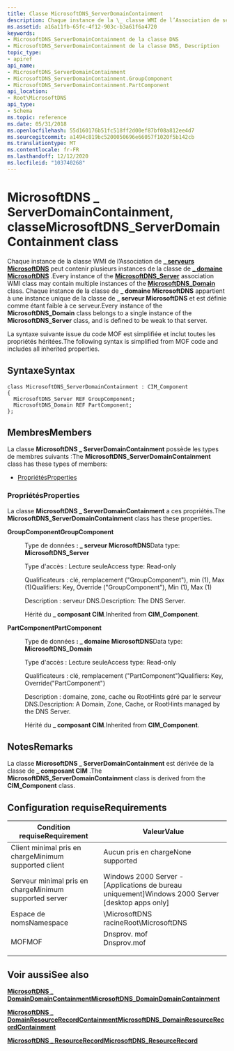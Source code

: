```yaml
---
title: Classe MicrosoftDNS_ServerDomainContainment
description: Chaque instance de la \_ classe WMI de l’Association de serveurs MicrosoftDNS peut contenir plusieurs instances de la classe de domaine MicrosoftDNS \_ .
ms.assetid: a16a11fb-65fc-4f12-903c-b3a61f6a4720
keywords:
- MicrosoftDNS_ServerDomainContainment de la classe DNS
- MicrosoftDNS_ServerDomainContainment de la classe DNS, Description
topic_type:
- apiref
api_name:
- MicrosoftDNS_ServerDomainContainment
- MicrosoftDNS_ServerDomainContainment.GroupComponent
- MicrosoftDNS_ServerDomainContainment.PartComponent
api_location:
- Root\MicrosoftDNS
api_type:
- Schema
ms.topic: reference
ms.date: 05/31/2018
ms.openlocfilehash: 55d160176b51fc518ff2d00ef87bf08a812ee4d7
ms.sourcegitcommit: a1494c819bc5200050696e66057f1020f5b142cb
ms.translationtype: MT
ms.contentlocale: fr-FR
ms.lasthandoff: 12/12/2020
ms.locfileid: "103740268"
---
```

# <a name="microsoftdns_serverdomaincontainment-class"></a><span data-ttu-id="d71ba-105">MicrosoftDNS \_ ServerDomainContainment, classe</span><span class="sxs-lookup"><span data-stu-id="d71ba-105">MicrosoftDNS\_ServerDomainContainment class</span></span>

<span data-ttu-id="d71ba-106">Chaque instance de la classe WMI de l’Association de [**\_ serveurs MicrosoftDNS**](microsoftdns-server.md) peut contenir plusieurs instances de la classe de [**\_ domaine MicrosoftDNS**](microsoftdns-domain.md) .</span><span class="sxs-lookup"><span data-stu-id="d71ba-106">Every instance of the [**MicrosoftDNS\_Server**](microsoftdns-server.md) association WMI class may contain multiple instances of the [**MicrosoftDNS\_Domain**](microsoftdns-domain.md) class.</span></span> <span data-ttu-id="d71ba-107">Chaque instance de la classe de **\_ domaine MicrosoftDNS** appartient à une instance unique de la classe de **\_ serveur MicrosoftDNS** et est définie comme étant faible à ce serveur.</span><span class="sxs-lookup"><span data-stu-id="d71ba-107">Every instance of the **MicrosoftDNS\_Domain** class belongs to a single instance of the **MicrosoftDNS\_Server** class, and is defined to be weak to that server.</span></span>

<span data-ttu-id="d71ba-108">La syntaxe suivante issue du code MOF est simplifiée et inclut toutes les propriétés héritées.</span><span class="sxs-lookup"><span data-stu-id="d71ba-108">The following syntax is simplified from MOF code and includes all inherited properties.</span></span>

## <a name="syntax"></a><span data-ttu-id="d71ba-109">Syntaxe</span><span class="sxs-lookup"><span data-stu-id="d71ba-109">Syntax</span></span>

``` syntax
class MicrosoftDNS_ServerDomainContainment : CIM_Component
{
  MicrosoftDNS_Server REF GroupComponent;
  MicrosoftDNS_Domain REF PartComponent;
};
```

## <a name="members"></a><span data-ttu-id="d71ba-110">Membres</span><span class="sxs-lookup"><span data-stu-id="d71ba-110">Members</span></span>

<span data-ttu-id="d71ba-111">La classe **MicrosoftDNS \_ ServerDomainContainment** possède les types de membres suivants :</span><span class="sxs-lookup"><span data-stu-id="d71ba-111">The **MicrosoftDNS\_ServerDomainContainment** class has these types of members:</span></span>

-   [<span data-ttu-id="d71ba-112">Propriétés</span><span class="sxs-lookup"><span data-stu-id="d71ba-112">Properties</span></span>](#properties)

### <a name="properties"></a><span data-ttu-id="d71ba-113">Propriétés</span><span class="sxs-lookup"><span data-stu-id="d71ba-113">Properties</span></span>

<span data-ttu-id="d71ba-114">La classe **MicrosoftDNS \_ ServerDomainContainment** a ces propriétés.</span><span class="sxs-lookup"><span data-stu-id="d71ba-114">The **MicrosoftDNS\_ServerDomainContainment** class has these properties.</span></span>

<dl> <dt>

<span data-ttu-id="d71ba-115">**GroupComponent**</span><span class="sxs-lookup"><span data-stu-id="d71ba-115">**GroupComponent**</span></span>
</dt> <dd> <dl> <dt>

<span data-ttu-id="d71ba-116">Type de données **: \_ serveur MicrosoftDNS**</span><span class="sxs-lookup"><span data-stu-id="d71ba-116">Data type: **MicrosoftDNS\_Server**</span></span>
</dt> <dt>

<span data-ttu-id="d71ba-117">Type d'accès : Lecture seule</span><span class="sxs-lookup"><span data-stu-id="d71ba-117">Access type: Read-only</span></span>
</dt> </dl>

<span data-ttu-id="d71ba-118">Qualificateurs : clé, remplacement ("GroupComponent"), min (1), Max (1)</span><span class="sxs-lookup"><span data-stu-id="d71ba-118">Qualifiers: Key, Override ("GroupComponent"), Min (1), Max (1)</span></span>

<span data-ttu-id="d71ba-119">Description : serveur DNS.</span><span class="sxs-lookup"><span data-stu-id="d71ba-119">Description: The DNS Server.</span></span>

<span data-ttu-id="d71ba-120">Hérité du **\_ composant CIM**.</span><span class="sxs-lookup"><span data-stu-id="d71ba-120">Inherited from **CIM\_Component**.</span></span>

</dd> <dt>

<span data-ttu-id="d71ba-121">**PartComponent**</span><span class="sxs-lookup"><span data-stu-id="d71ba-121">**PartComponent**</span></span>
</dt> <dd> <dl> <dt>

<span data-ttu-id="d71ba-122">Type de données **: \_ domaine MicrosoftDNS**</span><span class="sxs-lookup"><span data-stu-id="d71ba-122">Data type: **MicrosoftDNS\_Domain**</span></span>
</dt> <dt>

<span data-ttu-id="d71ba-123">Type d'accès : Lecture seule</span><span class="sxs-lookup"><span data-stu-id="d71ba-123">Access type: Read-only</span></span>
</dt> </dl>

<span data-ttu-id="d71ba-124">Qualificateurs : clé, remplacement ("PartComponent")</span><span class="sxs-lookup"><span data-stu-id="d71ba-124">Qualifiers: Key, Override("PartComponent")</span></span>

<span data-ttu-id="d71ba-125">Description : domaine, zone, cache ou RootHints géré par le serveur DNS.</span><span class="sxs-lookup"><span data-stu-id="d71ba-125">Description: A Domain, Zone, Cache, or RootHints managed by the DNS Server.</span></span>

<span data-ttu-id="d71ba-126">Hérité du **\_ composant CIM**.</span><span class="sxs-lookup"><span data-stu-id="d71ba-126">Inherited from **CIM\_Component**.</span></span>

</dd> </dl>

## <a name="remarks"></a><span data-ttu-id="d71ba-127">Notes</span><span class="sxs-lookup"><span data-stu-id="d71ba-127">Remarks</span></span>

<span data-ttu-id="d71ba-128">La classe **MicrosoftDNS \_ ServerDomainContainment** est dérivée de la classe de **\_ composant CIM** .</span><span class="sxs-lookup"><span data-stu-id="d71ba-128">The **MicrosoftDNS\_ServerDomainContainment** class is derived from the **CIM\_Component** class.</span></span>

## <a name="requirements"></a><span data-ttu-id="d71ba-129">Configuration requise</span><span class="sxs-lookup"><span data-stu-id="d71ba-129">Requirements</span></span>



| <span data-ttu-id="d71ba-130">Condition requise</span><span class="sxs-lookup"><span data-stu-id="d71ba-130">Requirement</span></span> | <span data-ttu-id="d71ba-131">Valeur</span><span class="sxs-lookup"><span data-stu-id="d71ba-131">Value</span></span> |
|-------------------------------------|----------------------------------------------------------------------------------------|
| <span data-ttu-id="d71ba-132">Client minimal pris en charge</span><span class="sxs-lookup"><span data-stu-id="d71ba-132">Minimum supported client</span></span><br/> | <span data-ttu-id="d71ba-133">Aucun pris en charge</span><span class="sxs-lookup"><span data-stu-id="d71ba-133">None supported</span></span><br/>                                                              |
| <span data-ttu-id="d71ba-134">Serveur minimal pris en charge</span><span class="sxs-lookup"><span data-stu-id="d71ba-134">Minimum supported server</span></span><br/> | <span data-ttu-id="d71ba-135">Windows 2000 Server - \[Applications de bureau uniquement\]</span><span class="sxs-lookup"><span data-stu-id="d71ba-135">Windows 2000 Server \[desktop apps only\]</span></span><br/>                                   |
| <span data-ttu-id="d71ba-136">Espace de noms</span><span class="sxs-lookup"><span data-stu-id="d71ba-136">Namespace</span></span><br/>                | <span data-ttu-id="d71ba-137">\\MicrosoftDNS racine</span><span class="sxs-lookup"><span data-stu-id="d71ba-137">Root\\MicrosoftDNS</span></span><br/>                                                          |
| <span data-ttu-id="d71ba-138">MOF</span><span class="sxs-lookup"><span data-stu-id="d71ba-138">MOF</span></span><br/>                      | <dl> <span data-ttu-id="d71ba-139"><dt>Dnsprov. mof</dt></span><span class="sxs-lookup"><span data-stu-id="d71ba-139"><dt>Dnsprov.mof</dt></span></span> </dl> |



## <a name="see-also"></a><span data-ttu-id="d71ba-140">Voir aussi</span><span class="sxs-lookup"><span data-stu-id="d71ba-140">See also</span></span>

<dl> <dt>

[<span data-ttu-id="d71ba-141">**MicrosoftDNS \_ DomainDomainContainment**</span><span class="sxs-lookup"><span data-stu-id="d71ba-141">**MicrosoftDNS\_DomainDomainContainment**</span></span>](microsoftdns-domaindomaincontainment.md)
</dt> <dt>

[<span data-ttu-id="d71ba-142">**MicrosoftDNS \_ DomainResourceRecordContainment**</span><span class="sxs-lookup"><span data-stu-id="d71ba-142">**MicrosoftDNS\_DomainResourceRecordContainment**</span></span>](microsoftdns-domainresourcerecordcontainment.md)
</dt> <dt>

[<span data-ttu-id="d71ba-143">**MicrosoftDNS \_ ResourceRecord**</span><span class="sxs-lookup"><span data-stu-id="d71ba-143">**MicrosoftDNS\_ResourceRecord**</span></span>](microsoftdns-resourcerecord.md)
</dt> </dl>

 

 





